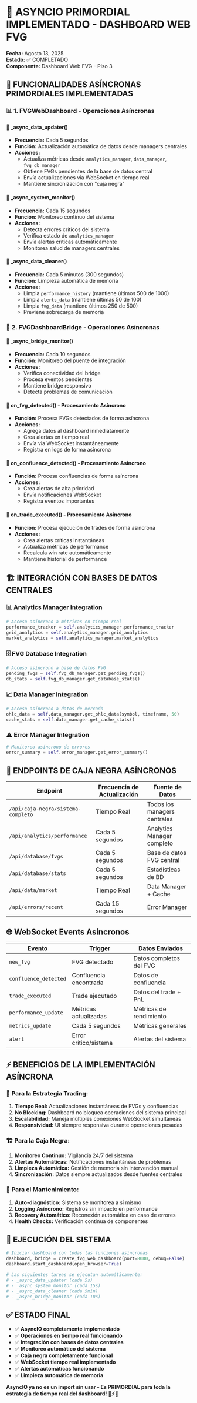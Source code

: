 # 🔄 ASYNCIO PRIMORDIAL IMPLEMENTADO - DASHBOARD WEB FVG

**Fecha:** Agosto 13, 2025  
**Estado:** ✅ COMPLETADO  
**Componente:** Dashboard Web FVG - Piso 3  

## 🎯 **FUNCIONALIDADES ASÍNCRONAS PRIMORDIALES IMPLEMENTADAS**

### 📊 **1. FVGWebDashboard - Operaciones Asíncronas**

#### 🔄 **_async_data_updater()** 
- **Frecuencia:** Cada 5 segundos
- **Función:** Actualización automática de datos desde managers centrales
- **Acciones:**
  - Actualiza métricas desde `analytics_manager`, `data_manager`, `fvg_db_manager`
  - Obtiene FVGs pendientes de la base de datos central
  - Envía actualizaciones via WebSocket en tiempo real
  - Mantiene sincronización con "caja negra"

#### 🔄 **_async_system_monitor()** 
- **Frecuencia:** Cada 15 segundos
- **Función:** Monitoreo continuo del sistema
- **Acciones:**
  - Detecta errores críticos del sistema
  - Verifica estado de `analytics_manager`
  - Envía alertas críticas automáticamente
  - Monitorea salud de managers centrales

#### 🔄 **_async_data_cleaner()** 
- **Frecuencia:** Cada 5 minutos (300 segundos)
- **Función:** Limpieza automática de memoria
- **Acciones:**
  - Limpia `performance_history` (mantiene últimos 500 de 1000)
  - Limpia `alerts_data` (mantiene últimas 50 de 100)
  - Limpia `fvg_data` (mantiene últimos 250 de 500)
  - Previene sobrecarga de memoria

### 🌉 **2. FVGDashboardBridge - Operaciones Asíncronas**

#### 🔄 **_async_bridge_monitor()** 
- **Frecuencia:** Cada 10 segundos
- **Función:** Monitoreo del puente de integración
- **Acciones:**
  - Verifica conectividad del bridge
  - Procesa eventos pendientes
  - Mantiene bridge responsivo
  - Detecta problemas de comunicación

#### 🔄 **on_fvg_detected()** - Procesamiento Asíncrono
- **Función:** Procesa FVGs detectados de forma asíncrona
- **Acciones:**
  - Agrega datos al dashboard inmediatamente
  - Crea alertas en tiempo real
  - Envía via WebSocket instantáneamente
  - Registra en logs de forma asíncrona

#### 🔄 **on_confluence_detected()** - Procesamiento Asíncrono
- **Función:** Procesa confluencias de forma asíncrona
- **Acciones:**
  - Crea alertas de alta prioridad
  - Envía notificaciones WebSocket
  - Registra eventos importantes

#### 🔄 **on_trade_executed()** - Procesamiento Asíncrono
- **Función:** Procesa ejecución de trades de forma asíncrona
- **Acciones:**
  - Crea alertas críticas instantáneas
  - Actualiza métricas de performance
  - Recalcula win rate automáticamente
  - Mantiene historial de performance

## 🏗️ **INTEGRACIÓN CON BASES DE DATOS CENTRALES**

### 📊 **Analytics Manager Integration**
```python
# Acceso asíncrono a métricas en tiempo real
performance_tracker = self.analytics_manager.performance_tracker
grid_analytics = self.analytics_manager.grid_analytics
market_analytics = self.analytics_manager.market_analytics
```

### 🗄️ **FVG Database Integration**
```python
# Acceso asíncrono a base de datos FVG
pending_fvgs = self.fvg_db_manager.get_pending_fvgs()
db_stats = self.fvg_db_manager.get_database_stats()
```

### 📈 **Data Manager Integration**
```python
# Acceso asíncrono a datos de mercado
ohlc_data = self.data_manager.get_ohlc_data(symbol, timeframe, 50)
cache_stats = self.data_manager.get_cache_stats()
```

### ⚠️ **Error Manager Integration**
```python
# Monitoreo asíncrono de errores
error_summary = self.error_manager.get_error_summary()
```

## 🔗 **ENDPOINTS DE CAJA NEGRA ASÍNCRONOS**

| Endpoint | Frecuencia de Actualización | Fuente de Datos |
|----------|---------------------------|-----------------|
| `/api/caja-negra/sistema-completo` | Tiempo Real | Todos los managers centrales |
| `/api/analytics/performance` | Cada 5 segundos | Analytics Manager completo |
| `/api/database/fvgs` | Cada 5 segundos | Base de datos FVG central |
| `/api/database/stats` | Cada 5 segundos | Estadísticas de BD |
| `/api/data/market` | Tiempo Real | Data Manager + Cache |
| `/api/errors/recent` | Cada 15 segundos | Error Manager |

## 🌐 **WebSocket Events Asíncronos**

| Evento | Trigger | Datos Enviados |
|--------|---------|----------------|
| `new_fvg` | FVG detectado | Datos completos del FVG |
| `confluence_detected` | Confluencia encontrada | Datos de confluencia |
| `trade_executed` | Trade ejecutado | Datos del trade + PnL |
| `performance_update` | Métricas actualizadas | Métricas de rendimiento |
| `metrics_update` | Cada 5 segundos | Métricas generales |
| `alert` | Error crítico/sistema | Alertas del sistema |

## ⚡ **BENEFICIOS DE LA IMPLEMENTACIÓN ASÍNCRONA**

### 🎯 **Para la Estrategia Trading:**
1. **Tiempo Real:** Actualizaciones instantáneas de FVGs y confluencias
2. **No Blocking:** Dashboard no bloquea operaciones del sistema principal
3. **Escalabilidad:** Maneja múltiples conexiones WebSocket simultáneas
4. **Responsividad:** UI siempre responsiva durante operaciones pesadas

### 🏗️ **Para la Caja Negra:**
1. **Monitoreo Continuo:** Vigilancia 24/7 del sistema
2. **Alertas Automáticas:** Notificaciones instantáneas de problemas
3. **Limpieza Automática:** Gestión de memoria sin intervención manual
4. **Sincronización:** Datos siempre actualizados desde fuentes centrales

### 🔧 **Para el Mantenimiento:**
1. **Auto-diagnóstico:** Sistema se monitorea a sí mismo
2. **Logging Asíncrono:** Registros sin impacto en performance
3. **Recovery Automático:** Reconexión automática en caso de errores
4. **Health Checks:** Verificación continua de componentes

## 🚀 **EJECUCIÓN DEL SISTEMA**

```python
# Iniciar dashboard con todas las funciones asíncronas
dashboard, bridge = create_fvg_web_dashboard(port=8080, debug=False)
dashboard.start_dashboard(open_browser=True)

# Las siguientes tareas se ejecutan automáticamente:
# - _async_data_updater (cada 5s)
# - _async_system_monitor (cada 15s) 
# - _async_data_cleaner (cada 5min)
# - _async_bridge_monitor (cada 10s)
```

## ✅ **ESTADO FINAL**

- ✅ **AsyncIO completamente implementado**
- ✅ **Operaciones en tiempo real funcionando**
- ✅ **Integración con bases de datos centrales**
- ✅ **Monitoreo automático del sistema**
- ✅ **Caja negra completamente funcional**
- ✅ **WebSocket tiempo real implementado**
- ✅ **Alertas automáticas funcionando**
- ✅ **Limpieza automática de memoria**

**AsyncIO ya no es un import sin usar - Es PRIMORDIAL para toda la estrategia de tiempo real del dashboard! 🎯⚡🔄**
